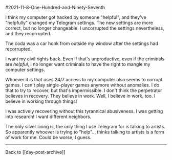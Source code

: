 #2021-11-8-One-Hundred-and-Ninety-Seventh

I think my computer got hacked by someone "helpful", and they've "helpfully" changed my Telegram settings.  The new settings are more correct, but no longer changeable.  I uncorrupted the settings nevertheless, and they recorrupted.

The coda was a car honk from outside my window after the settings had recorrupted.

I want my civil rights back.  Even if that's unproductive, even if the criminals are *helpful*, I no longer want criminals to have the right to mangle my computer settings.

Whoever it is that uses 24/7 access to my computer also seems to corrupt games.  I can't play single-player games anymore without anomalies.  I do that to try to recover, but that's impermissible.  I don't think the perpetrator believes in recovery.  They believe in work.  Well, I believe in work, too.  I believe in working through things!

I was actively recovering without this tyrannical abusiveness.  I was getting into research!  I want different neighbors.

The only silver lining is, the only thing I use Telegram for is talking to artists.  So apparently whoever is trying to "help"... thinks talking to artists is a form of work for me.  Could be worse, I guess.

---
Back to [[day-post-archive]]